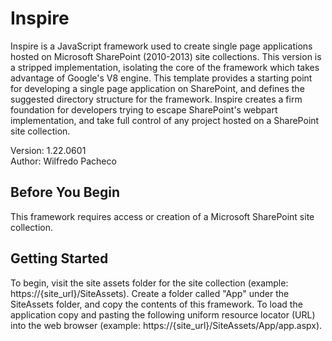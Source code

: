Inspire
=======

Inspire is a JavaScript framework used to create single page applications hosted on Microsoft SharePoint (2010-2013) site collections. This version is a stripped implementation, isolating the core of the framework which takes advantage of Google's V8 engine. This template provides a starting point for developing a single page application on SharePoint, and defines the suggested directory structure for the framework. Inspire creates a firm foundation for developers trying to escape SharePoint's webpart implementation, and take full control of any project hosted on a SharePoint site collection.

<!-- Defy
====

Defy is a JavaScript framework used to create single page applications hosted on Microsoft SharePoint (2010-2013) site collections. This version is a stripped implementation, isolating the core of the framework which takes advantage of Google's V8 engine. This template provides a starting point for developing a single page application on SharePoint, and defines the suggested directory structure for the framework. Defy creates a firm foundation for developers trying to escape SharePoint's webpart implementation, and take full control of any project hosted on a SharePoint site collection. -->

Version: 1.22.0601   
Author: Wilfredo Pacheco  

## Before You Begin  
This framework requires access or creation of a Microsoft SharePoint site collection.

## Getting Started  
To begin, visit the site assets folder for the site collection (example: https://{site_url}/SiteAssets). Create a folder called "App" under the SiteAssets folder, and copy the contents of this framework. To load the application copy and pasting the following uniform resource locator (URL) into the web browser (example: https://{site_url}/SiteAssets/App/app.aspx).
<!-- [Link]() -->